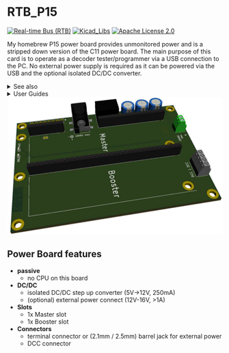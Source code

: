 # RTB_P15
[![Real-time Bus (RTB)](https://img.shields.io/badge/RTB_Project-FF6699)](https://www.rtb4dcc.de)
[![Kicad_Libs](https://img.shields.io/badge/Kicad_Libs-29C7FF)](https://github.com/git4dcc/RTB_SamacSys)
[![Apache License 2.0](https://img.shields.io/badge/license-Apache%20License%202.0-lightgray)](https://www.apache.org/licenses/LICENSE-2.0)

My homebrew P15 power board provides unmonitored power and is a stripped down version of the C11 power board. The main purpose of this card is to operate as a decoder tester/programmer via a USB connection to the PC. No external power supply is required as it can be powered via the USB and the optional isolated DC/DC converter.

<details>
<summary>See also</summary>

- [RTB_C10 - Master](https://github.com/git4dcc/RTB_C10)
- [RTB_C12 - Power](https://github.com/git4dcc/RTB_C12)

</details>

<details>
<summary>User Guides</summary>

- User Guide - DE
- [User Guide - EN](https://rtb4dcc.de/rtb_user_guide_en/)

</details>

<img src="supplemental/images/P15_main.JPG" width=900>

## Power Board features
- **passive**
  - no CPU on this board
- **DC/DC**
  - isolated DC/DC step up converter (5V->12V, 250mA)
  - (optional) external power connect (12V-16V, >1A)
- **Slots**
  - 1x Master slot
  - 1x Booster slot
- **Connectors**
  - terminal connector or (2.1mm / 2.5mm) barrel jack for external power
  - DCC connector

